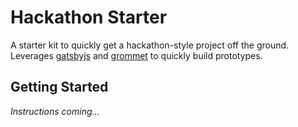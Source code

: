 # Hackathon Starter

A starter kit to quickly get a hackathon-style project off the ground. Leverages [gatsbyjs](https://www.gatsbyjs.org) and [grommet](http://grommet.io) to quickly build prototypes.

## Getting Started

*Instructions coming...*